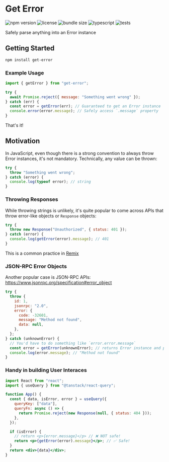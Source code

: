 # Get Error

![npm version](https://img.shields.io/npm/v/get-error.svg)
![license](https://img.shields.io/npm/l/get-error.svg?v=1)
![bundle size](https://img.shields.io/bundlephobia/minzip/get-error)
![typescript](https://img.shields.io/badge/TypeScript-ready-blue.svg)
![tests](https://github.com/everdimension/get-error/actions/workflows/node.js.yml/badge.svg)

Safely parse anything into an Error instance

## Getting Started

```sh
npm install get-error
```

### Example Usage

```js
import { getError } from "get-error";

try {
  await Promise.reject({ message: "Something went wrong" });
} catch (err) {
  const error = getError(err); // Guaranteed to get an Error instance
  console.error(error.message); // Safely access `.message` property
}
```

That's it!

## Motivation

In JavaScript, even though there is a strong convention to always throw Error instances, it's not mandatory. Technically, any value can be thrown:

```js
try {
  throw "Something went wrong";
} catch (error) {
  console.log(typeof error); // string
}
```

### Throwing Responses

While throwing strings is unlikely, it's quite popular to come across APIs that throw error-like objects or `Response` objects:

```js
try {
  throw new Response("Unauthorized", { status: 401 });
} catch (error) {
  console.log(getError(error).message); // 401
}
```

This is a common practice in [Remix](https://remix.run/docs/en/main/guides/errors)

### JSON-RPC Error Objects

Another popular case is JSON-RPC APIs: https://www.jsonrpc.org/specification#error_object

```js
try {
  throw {
    id: 1,
    jsonrpc: "2.0",
    error: {
      code: -32601,
      message: "Method not found",
      data: null,
    },
  };
} catch (unknownError) {
  // You'd have to do something like `error.error.message`
  const error = getError(unknownError); // returns Error instance and preserves `code` and `data` fields
  console.log(error.message); // "Method not found"
}
```

### Handy in building User Interaces

```jsx
import React from "react";
import { useQuery } from "@tanstack/react-query";

function App() {
  const { data, isError, error } = useQuery({
    queryKey: ["data"],
    queryFn: async () => {
      return Promise.reject(new Response(null, { status: 404 }));
    },
  });

  if (isError) {
    // return <p>{error.message}</p> // ❌ NOT safe!
    return <p>{getError(error).message}</p>; // ✅ Safe!
  }
  return <div>{data}</div>;
}
```
